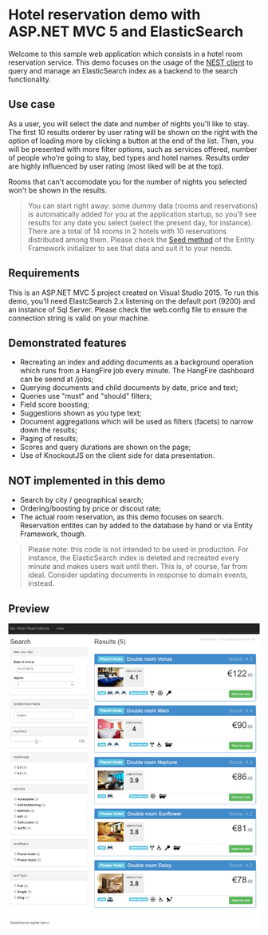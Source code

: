Hotel reservation demo with ASP.NET MVC 5 and ElasticSearch 
===========================================================

Welcome to this sample web application which consists in a hotel room reservation service.
This demo focuses on the usage of the [NEST client](https://www.elastic.co/guide/en/elasticsearch/client/net-api/2.x/nest.html) to query and manage an ElasticSearch index as a backend to the search functionality.

Use case
--------
As a user, you will select the date and number of nights you'll like to stay. The first 10 results orderer by user rating will be shown on the right with the option of loading more by clicking a button at the end of the list.
Then, you will be presented with more filter options, such as services offered, number of people who're going to stay, bed types and hotel names. Results order are highly influenced by user rating (most liked will be at the top).

Rooms that can't accomodate you for the number of nights you selected won't be shown in the results.

> You can start right away: some dummy data (rooms and reservations) is automatically added for you at the application startup, so you'll see results for any date you select (select the present day, for instance). There are a total of 14 rooms in 2 hotels with 10 reservations distributed among them. Please check the [Seed method](https://github.com/BrightSoul/ElasticSearchAspNetHotelReservations/blob/master/AspNetElasticSearchDemo/Services/HotelReservationInitializer.cs#L14) of the Entity Framework initializer to see that data and suit it to your needs.

Requirements
------------
This is an ASP.NET MVC 5 project created on Visual Studio 2015. To run this demo, you'll need ElastcSearch 2.x listening on the default port (9200) and an instance of Sql Server.
Please check the web.config file to ensure the connection string is valid on your machine.

Demonstrated features
---------------------
* Recreating an index and adding documents as a background operation which runs from a HangFire job every minute. The HangFire dashboard can be seend at /jobs;
* Querying documents and child documents by date, price and text;
* Queries use "must" and "should" filters;
* Field score boosting;
* Suggestions shown as you type text;
* Document aggregations which will be used as filters (facets) to narrow down the results; 
* Paging of results;
* Scores and query durations are shown on the page;
* Use of KnockoutJS on the client side for data presentation.

NOT implemented in this demo
--------------------------------------
* Search by city / geographical search;
* Ordering/boosting by price or discout rate;
* The actual room reservation, as this demo focuses on search. Reservation entites can by added to the database by hand or via Entity Framework, though.

> Please note: this code is not intended to be used in production. For instance, the ElasticSearch index is deleted and recreated every minute and makes users wait until then. This is, of course, far from ideal. Consider updating documents in response to domain events, instead.

Preview
-------
![Preview image](./hotel-reservations-elastic-search.png)
